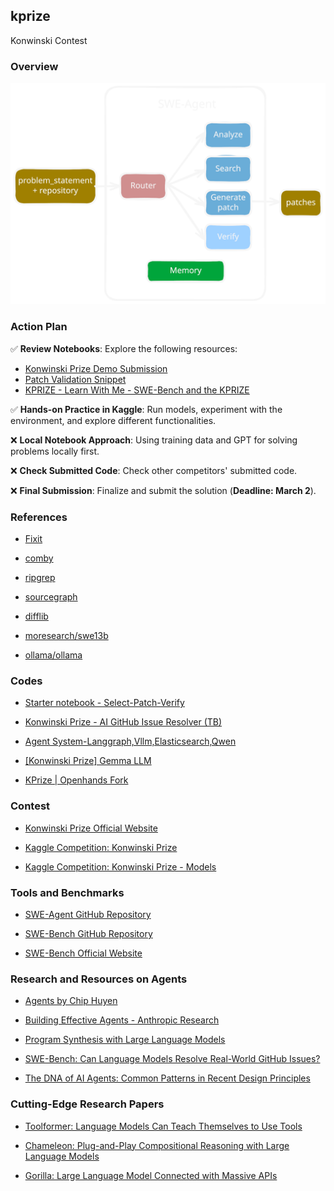 ## kprize

Konwinski Contest

### Overview

<p align="center">
  <img src="assets/agent.svg" />
</p>

### Action Plan  

✅ **Review Notebooks**: Explore the following resources:  
- [Konwinski Prize Demo Submission](https://www.kaggle.com/code/sohier/konwinski-prize-demo-submission)  
- [Patch Validation Snippet](https://www.kaggle.com/code/sohier/patch-validation-snippet)  
- [KPRIZE - Learn With Me - SWE-Bench and the KPRIZE](https://www.kaggle.com/code/dschettler8845/kprize-learn-with-me-swe-bench-and-the-kprize)  

✅ **Hands-on Practice in Kaggle**: Run models, experiment with the environment, and explore different functionalities.  

❌ **Local Notebook Approach**: Using training data and GPT for solving problems locally first.

❌ **Check Submitted Code**: Check other competitors' submitted code.

❌ **Final Submission**: Finalize and submit the solution (**Deadline: March 2**).


### References

- [Fixit](https://fixit.readthedocs.io/en/stable/)

- [comby](https://comby.dev/)

- [ripgrep](https://github.com/BurntSushi/ripgrep)

- [sourcegraph](https://sourcegraph.com/)

- [difflib](https://docs.python.org/3/library/difflib.html)

- [moresearch/swe13b](https://ollama.com/moresearch/swe13b)

- [ollama/ollama](https://github.com/ollama/ollama)

### Codes

- [Starter notebook - Select-Patch-Verify](https://www.kaggle.com/code/huikang/starter-notebook-select-patch-verify)

- [Konwinski Prize - AI GitHub Issue Resolver (TB)](https://www.kaggle.com/code/olaflundstrom/konwinski-prize-ai-github-issue-resolver-tb)

- [Agent System-Langgraph,Vllm,Elasticsearch,Qwen](https://www.kaggle.com/code/jinssaa/agent-system-langgraph-vllm-elasticsearch-qwen)

- [[Konwinski Prize] Gemma LLM](https://www.kaggle.com/code/akhiljethwa/konwinski-prize-gemma-llm)

- [KPrize | Openhands Fork](https://www.kaggle.com/code/smartmanoj/kprize-openhands-fork)

### Contest

- [Konwinski Prize Official Website](https://kprize.ai/)  

- [Kaggle Competition: Konwinski Prize](https://www.kaggle.com/competitions/konwinski-prize/overview)

- [Kaggle Competition: Konwinski Prize - Models](https://www.kaggle.com/competitions/konwinski-prize/models)

### Tools and Benchmarks  

- [SWE-Agent GitHub Repository](https://github.com/SWE-agent/SWE-agent/tree/main)  

- [SWE-Bench GitHub Repository](https://github.com/swe-bench/SWE-bench)  

- [SWE-Bench Official Website](http://www.swebench.com/)  

### Research and Resources on Agents  

- [Agents by Chip Huyen](https://huyenchip.com/2025/01/07/agents.html)  

- [Building Effective Agents - Anthropic Research](https://www.anthropic.com/research/building-effective-agents)  

- [Program Synthesis with Large Language Models](https://arxiv.org/pdf/2108.07732)  

- [SWE-Bench: Can Language Models Resolve Real-World GitHub Issues?](https://arxiv.org/abs/2310.06770)  

- [The DNA of AI Agents: Common Patterns in Recent Design Principles](https://cedricchee.com/blog/the-dna-of-ai-agents/#building-effective-agents)  

### Cutting-Edge Research Papers  

- [Toolformer: Language Models Can Teach Themselves to Use Tools](https://arxiv.org/pdf/2302.04761)  

- [Chameleon: Plug-and-Play Compositional Reasoning with Large Language Models](https://arxiv.org/pdf/2304.09842)  

- [Gorilla: Large Language Model Connected with Massive APIs](https://arxiv.org/pdf/2305.15334)
